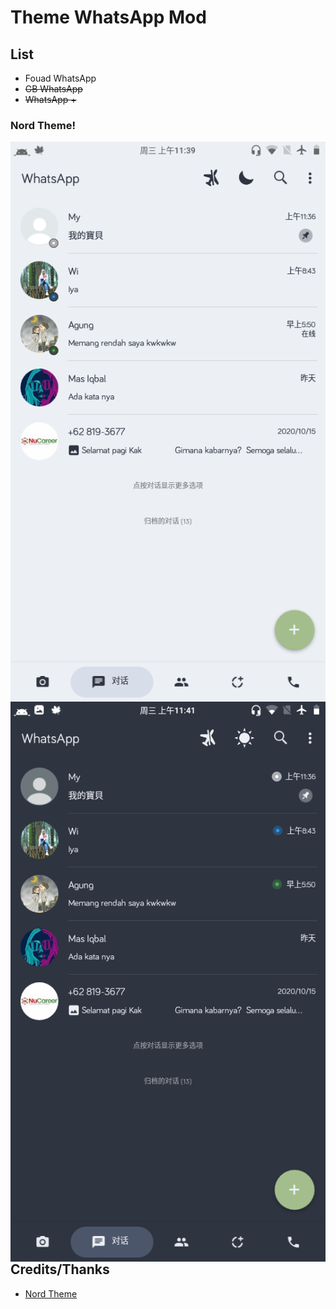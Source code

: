 # Theme WhatsApp Mod

## List
- Fouad WhatsApp
- <del>GB WhatsApp</del>
- <del>WhatsApp +</del>

### Nord Theme!
<img src="https://github.com/Dhn-nys/thmwamod/blob/main/Screenshots/NordThemeLight.png" alt="Nord Light" align="right">
<img src="https://github.com/Dhn-nys/thmwamod/blob/main/Screenshots/NordThemeDark.png" alt="Nord Dark" align="Left">


## Credits/Thanks
- [Nord Theme](http://nordtheme.com)
